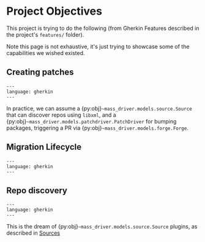 # Project Objectives

This project is trying to do the following (from Gherkin Features described in
the project's `features/` folder).

Note this page is not exhaustive, it's just trying to showcase some of the
capabilities we wished existed.

## Creating patches

```{literalinclude} ../../features/create_patch.feature
---
language: gherkin
---
```

In practice, we can assume a {py:obj}`~mass_driver.models.source.Source` that
can discover repos using `libxml`, and a
{py:obj}`~mass_driver.models.patchdriver.PatchDriver` for bumping packages,
triggering a PR via {py:obj}`~mass_driver.models.forge.Forge`.

## Migration Lifecycle

```{literalinclude} ../../features/migration_lifecycle.feature
---
language: gherkin
---
```

## Repo discovery

```{literalinclude} ../../features/repo_discovery.feature
---
language: gherkin
---
```

This is the dream of {py:obj}`~mass_driver.models.source.Source` plugins, as
described in [Sources](./sources)
